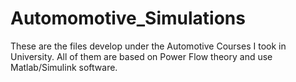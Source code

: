 # Automomotive_Simulations
These are the files develop under the Automotive Courses I took in University. All of them are based on Power Flow theory and use Matlab/Simulink software.

